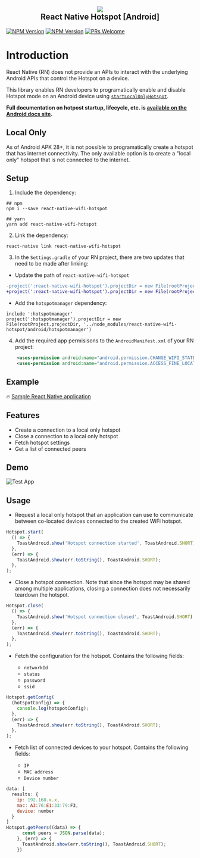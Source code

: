 <h2 align="center">
  <img src="/docs/wifi-hotspot-app.jpg" /><br>
  React Native Hotspot [Android]
</h2>

[![NPM Version](https://img.shields.io/badge/npm-1.0.0-orange.svg)](https://www.npmjs.com/package/react-native-wifi-hotspot)
[![NPM Version](https://img.shields.io/badge/yarn-1.0.0-red.svg)](https://yarnpkg.com/en/package/react-native-wifi-hotspot)
[![PRs Welcome](https://img.shields.io/badge/PRs-welcome-brightgreen.svg)](#)

# Introduction

React Native (RN) does not provide an APIs to interact with the underlying Android APIs that control the Hotspot on a device.

This library enables RN developers to programatically enable and disable Hotspot mode on an Android device using [`startLocalOnlyHotspot`](<https://developer.android.com/reference/android/net/wifi/WifiManager#startLocalOnlyHotspot(android.net.wifi.WifiManager.LocalOnlyHotspotCallback,%20android.os.Handler)>).

**Full documentation on hotpost startup, lifecycle, etc. is [available on the Android docs site](<https://developer.android.com/reference/android/net/wifi/WifiManager#startLocalOnlyHotspot(android.net.wifi.WifiManager.LocalOnlyHotspotCallback,%20android.os.Handler)>).**

## Local Only

As of Android APK 28+, it is not possible to programatically create a hotspot that has internet connectivity. The only available option is to create a "local only" hotspot that is not connected to the internet.

## Setup

1. Include the dependency:

```
## npm
npm i --save react-native-wifi-hotspot

## yarn
yarn add react-native-wifi-hotspot
```

2. Link the dependency:

```
react-native link react-native-wifi-hotspot
```

3. In the `Settings.gradle` of your RN project, there are two updates that need to be made after linking:

- Update the path of `react-native-wifi-hotspot`

```diff
-project(':react-native-wifi-hotspot').projectDir = new File(rootProject.projectDir, '../node_modules/react-native-wifi-hotspot/android')
+project(':react-native-wifi-hotspot').projectDir = new File(rootProject.projectDir, '../node_modules/react-native-wifi-hotspot/android/app')
```

- Add the `hotspotmanager` dependency:

```
include ':hotspotmanager'
project(':hotspotmanager').projectDir = new File(rootProject.projectDir, '../node_modules/react-native-wifi-hotspot/android/hotspotmanager')
```

4. Add the required app permisisons to the `AndroidManifest.xml` of your RN project:

```xml
    <uses-permission android:name="android.permission.CHANGE_WIFI_STATE" />
    <uses-permission android:name="android.permission.ACCESS_FINE_LOCATION" />
```

## Example

🔥 [Sample React Native application](https://github.com/assemmohamedali/react-native-wifi-hotspot/tree/master/TestApp)

## Features

- Create a connection to a local only hotspot
- Close a connection to a local only hotspot
- Fetch hotspot settings
- Get a list of connected peers

## Demo

![Test App](/docs/image.gif)

## Usage

- Request a local only hotspot that an application can use to communicate between co-located devices connected to the created WiFi hotspot.

```js
Hotspot.start(
  () => {
    ToastAndroid.show('Hotspot connection started', ToastAndroid.SHORT);
  },
  (err) => {
    ToastAndroid.show(err.toString(), ToastAndroid.SHORT);
  },
);
```

- Close a hotspot connection. Note that since the hotspot may be shared among multiple applications, closing a connection does not necessarily teardown the hotspot.

```js
Hotspot.close(
  () => {
    ToastAndroid.show('Hotspot connection closed', ToastAndroid.SHORT);
  },
  (err) => {
    ToastAndroid.show(err.toString(), ToastAndroid.SHORT);
  },
);
```

- Fetch the configuration for the hotspot. Contains the following fields:

  - `networkId`
  - `status`
  - `password`
  - `ssid`

```js
Hotspot.getConfig(
  (hotspotConfig) => {
    console.log(hotspotConfig);
  },
  (err) => {
    ToastAndroid.show(err.toString(), ToastAndroid.SHORT);
  },
);
```

- Fetch list of connected devices to your hotspot. Contains the following fields:

  - `IP`
  - `MAC address`
  - `Device number`

```js
data: [
  results: {
    ip: 192.168.x.x,
    mac: A3:76:E1:33:79:F3,
    device: number
  }
]
Hotspot.getPeers((data) => {
      const peers = JSON.parse(data);
    }, (err) => {
      ToastAndroid.show(err.toString(), ToastAndroid.SHORT);
    })
```
